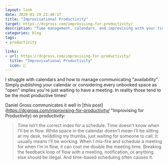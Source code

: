 ```yaml
---
layout: link
date: 2020-01-29 22:40:17
title: "Improvisational Productivity"
target: https://dcgross.com/improvising-for-productivity/
description: "Time management, calendars, and improvising with your time."
categories: blog
tags:
- productivity

links:
- url: https://dcgross.com/improvising-for-productivity/
  title: "Improvisational Productivity"
  icon: 📆
---
```


I struggle with calendars and how to manage communicating "availability". Simply publishing your calendar or considering every unbooked space as "open" implies you're just waiting to have a meeting. In reality those tend to be the most productive times!

Daniel Gross communicates it well in [this post](https://dcgross.com/improvising-for-productivity/ "Improvising for Productivity) on productivity:

> Time isn’t the correct index for a schedule. Time doesn't know when I'll be in flow. White space in the calendar doesn’t mean I’ll be sitting at my desk, twiddling my thumbs, just waiting for someone to call. It usually means I’ll be working. When I mis-fire and schedule a meeting for when I’m in flow, it can cost me double the meeting time. Breaking the feedback loop of flow with a meeting, notification, or anything else should be illegal. And time-based scheduling often causes it.
